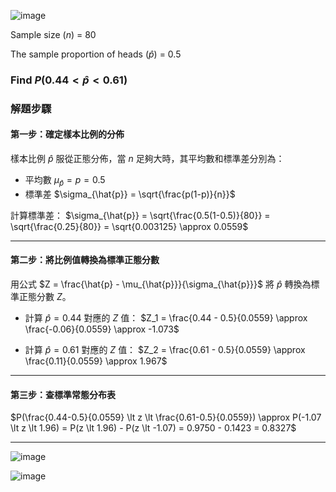 ![image](https://github.com/user-attachments/assets/3eb2b36f-20df-4321-8947-9911a50dc838)

Sample size ($n$) = 80

The sample proportion of heads ($\hat{p}$) = 0.5

### Find $P(0.44 \lt \hat{p} \lt 0.61)$


### 解題步驟

#### 第一步：確定樣本比例的分佈
樣本比例 $\hat{p}$ 服從正態分佈，當 $n$ 足夠大時，其平均數和標準差分別為：
- 平均數 $\mu_{\hat{p}} = p = 0.5$
- 標準差 $\sigma_{\hat{p}} = \sqrt{\frac{p(1-p)}{n}}$

計算標準差：
$\sigma_{\hat{p}} = \sqrt{\frac{0.5(1-0.5)}{80}} = \sqrt{\frac{0.25}{80}} = \sqrt{0.003125} \approx 0.0559$


---

#### 第二步：將比例值轉換為標準正態分數
用公式 $Z = \frac{\hat{p} - \mu_{\hat{p}}}{\sigma_{\hat{p}}}$ 將 $\hat{p}$ 轉換為標準正態分數 $Z$。

- 計算 $\hat{p} = 0.44$ 對應的 $Z$ 值：
$Z_1 = \frac{0.44 - 0.5}{0.0559} \approx \frac{-0.06}{0.0559} \approx -1.073$

- 計算 $\hat{p} = 0.61$ 對應的 $Z$ 值：
$Z_2 = \frac{0.61 - 0.5}{0.0559} \approx \frac{0.11}{0.0559} \approx 1.967$

---

#### 第三步：查標準常態分布表

$P(\frac{0.44-0.5}{0.0559} \lt z \lt \frac{0.61-0.5}{0.0559}) \approx P(-1.07 \lt z \lt 1.96) = P(z \lt 1.96) - P(z \lt -1.07) = 0.9750 - 0.1423 = 0.8327$


---


![image](https://github.com/user-attachments/assets/e9718615-1fb3-4827-a6be-0572ab1d8d53)

![image](https://github.com/user-attachments/assets/a87b5bd8-000f-4b8c-b488-87e84677b432)

